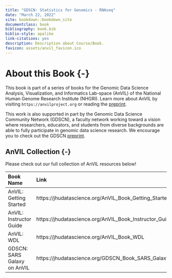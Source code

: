```yaml
---
title: "GDSCN: Statistics for Genomics - RNAseq"
date: "March 22, 2022"
site: bookdown::bookdown_site
documentclass: book
bibliography: book.bib
biblio-style: apalike
link-citations: yes
description: Description about Course/Book.
favicon: assets/anvil_favicon.ico
---
```



# About this Book {-}

This book is part of a series of books for the Genomic Data Science Analysis, Visualization, and Informatics Lab-space (AnVIL) of the National Human Genome Research Institute (NHGRI). Learn more about AnVIL by visiting `https://anvilproject.org` or reading the [preprint](https://www.biorxiv.org/content/10.1101/2021.04.22.436044v1).

This work is also supported in part by the Genomic Data Science Community Network (GDSCN), a faculty network working toward a vision where researchers, educators, and students from diverse backgrounds are able to fully participate in genomic data science research. We encourage you to check out the GDSCN [preprint](https://arxiv.org/abs/2201.08443).

## AnVIL Collection {-}

Please check out our full collection of AnVIL resources below!

<table>
 <thead>
  <tr>
   <th style="text-align:left;"> Book Name </th>
   <th style="text-align:left;"> Link </th>
  </tr>
 </thead>
<tbody>
  <tr>
   <td style="text-align:left;"> AnVIL: Getting Started </td>
   <td style="text-align:left;"> https://jhudatascience.org/AnVIL_Book_Getting_Started </td>
  </tr>
  <tr>
   <td style="text-align:left;"> AnVIL: Instructor Guide </td>
   <td style="text-align:left;"> https://jhudatascience.org/AnVIL_Book_Instructor_Guide </td>
  </tr>
  <tr>
   <td style="text-align:left;"> AnVIL: WDL </td>
   <td style="text-align:left;"> https://jhudatascience.org/AnVIL_Book_WDL </td>
  </tr>
  <tr>
   <td style="text-align:left;"> GDSCN: SARS Galaxy on AnVIL </td>
   <td style="text-align:left;"> https://jhudatascience.org/GDSCN_Book_SARS_Galaxy_on_AnVIL </td>
  </tr>
</tbody>
</table>
